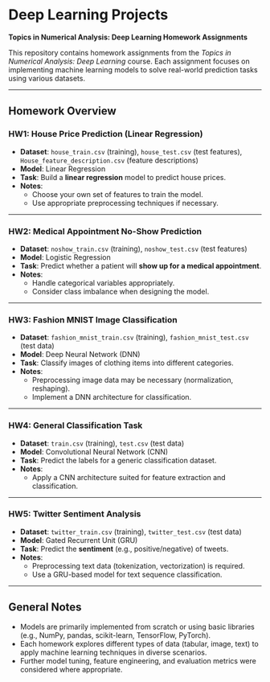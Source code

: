 # Deep Learning Projects  
**Topics in Numerical Analysis: Deep Learning Homework Assignments**

This repository contains homework assignments from the *Topics in Numerical Analysis: Deep Learning* course. Each assignment focuses on implementing machine learning models to solve real-world prediction tasks using various datasets.

---

## Homework Overview

### HW1: House Price Prediction (Linear Regression)
- **Dataset**: `house_train.csv` (training), `house_test.csv` (test features), `House_feature_description.csv` (feature descriptions)
- **Model**: Linear Regression
- **Task**: Build a **linear regression** model to predict house prices.  
- **Notes**:  
  - Choose your own set of features to train the model.
  - Use appropriate preprocessing techniques if necessary.

---

### HW2: Medical Appointment No-Show Prediction
- **Dataset**: `noshow_train.csv` (training), `noshow_test.csv` (test features)
- **Model**: Logistic Regression
- **Task**: Predict whether a patient will **show up for a medical appointment**.
- **Notes**:  
  - Handle categorical variables appropriately.
  - Consider class imbalance when designing the model.

---

### HW3: Fashion MNIST Image Classification
- **Dataset**: `fashion_mnist_train.csv` (training), `fashion_mnist_test.csv` (test data)
- **Model**: Deep Neural Network (DNN)
- **Task**: Classify images of clothing items into different categories.
- **Notes**:  
  - Preprocessing image data may be necessary (normalization, reshaping).
  - Implement a DNN architecture for classification.

---

### HW4: General Classification Task
- **Dataset**: `train.csv` (training), `test.csv` (test data)
- **Model**: Convolutional Neural Network (CNN)
- **Task**: Predict the labels for a generic classification dataset.
- **Notes**:  
  - Apply a CNN architecture suited for feature extraction and classification.

---

### HW5: Twitter Sentiment Analysis
- **Dataset**: `twitter_train.csv` (training), `twitter_test.csv` (test data)
- **Model**: Gated Recurrent Unit (GRU)
- **Task**: Predict the **sentiment** (e.g., positive/negative) of tweets.
- **Notes**:  
  - Preprocessing text data (tokenization, vectorization) is required.
  - Use a GRU-based model for text sequence classification.

---

## General Notes
- Models are primarily implemented from scratch or using basic libraries (e.g., NumPy, pandas, scikit-learn, TensorFlow, PyTorch).
- Each homework explores different types of data (tabular, image, text) to apply machine learning techniques in diverse scenarios.
- Further model tuning, feature engineering, and evaluation metrics were considered where appropriate.
